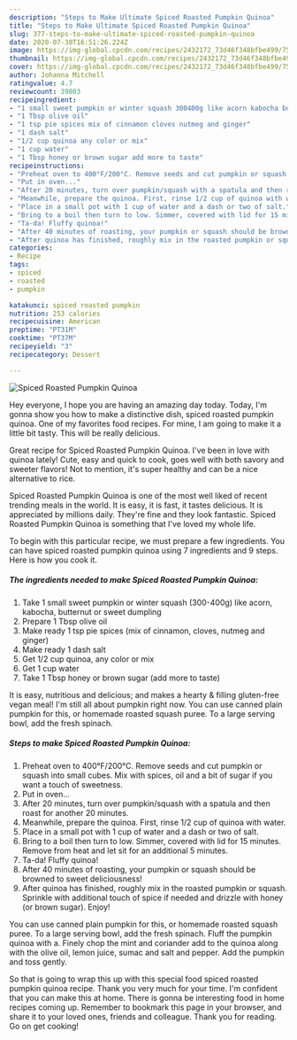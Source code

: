 ```yaml
---
description: "Steps to Make Ultimate Spiced Roasted Pumpkin Quinoa"
title: "Steps to Make Ultimate Spiced Roasted Pumpkin Quinoa"
slug: 377-steps-to-make-ultimate-spiced-roasted-pumpkin-quinoa
date: 2020-07-30T16:51:26.224Z
image: https://img-global.cpcdn.com/recipes/2432172_73d46f348bfbe499/751x532cq70/spiced-roasted-pumpkin-quinoa-recipe-main-photo.jpg
thumbnail: https://img-global.cpcdn.com/recipes/2432172_73d46f348bfbe499/751x532cq70/spiced-roasted-pumpkin-quinoa-recipe-main-photo.jpg
cover: https://img-global.cpcdn.com/recipes/2432172_73d46f348bfbe499/751x532cq70/spiced-roasted-pumpkin-quinoa-recipe-main-photo.jpg
author: Johanna Mitchell
ratingvalue: 4.7
reviewcount: 39803
recipeingredient:
- "1 small sweet pumpkin or winter squash 300400g like acorn kabocha butternut or sweet dumpling"
- "1 Tbsp olive oil"
- "1 tsp pie spices mix of cinnamon cloves nutmeg and ginger"
- "1 dash salt"
- "1/2 cup quinoa any color or mix"
- "1 cup water"
- "1 Tbsp honey or brown sugar add more to taste"
recipeinstructions:
- "Preheat oven to 400°F/200°C. Remove seeds and cut pumpkin or squash into small cubes. Mix with spices, oil and a bit of sugar if you want a touch of sweetness."
- "Put in oven..."
- "After 20 minutes, turn over pumpkin/squash with a spatula and then roast for another 20 minutes."
- "Meanwhile, prepare the quinoa. First, rinse 1/2 cup of quinoa with water."
- "Place in a small pot with 1 cup of water and a dash or two of salt."
- "Bring to a boil then turn to low. Simmer, covered with lid for 15 minutes. Remove from heat and let sit for an additional 5 minutes."
- "Ta-da! Fluffy quinoa!"
- "After 40 minutes of roasting, your pumpkin or squash should be browned to sweet deliciousness!"
- "After quinoa has finished, roughly mix in the roasted pumpkin or squash. Sprinkle with additional touch of spice if needed and drizzle with honey (or brown sugar). Enjoy!"
categories:
- Recipe
tags:
- spiced
- roasted
- pumpkin

katakunci: spiced roasted pumpkin 
nutrition: 253 calories
recipecuisine: American
preptime: "PT31M"
cooktime: "PT37M"
recipeyield: "3"
recipecategory: Dessert

---
```



![Spiced Roasted Pumpkin Quinoa](https://img-global.cpcdn.com/recipes/2432172_73d46f348bfbe499/751x532cq70/spiced-roasted-pumpkin-quinoa-recipe-main-photo.jpg)

Hey everyone, I hope you are having an amazing day today. Today, I'm gonna show you how to make a distinctive dish, spiced roasted pumpkin quinoa. One of my favorites food recipes. For mine, I am going to make it a little bit tasty. This will be really delicious.

Great recipe for Spiced Roasted Pumpkin Quinoa. I&#39;ve been in love with quinoa lately! Cute, easy and quick to cook, goes well with both savory and sweeter flavors! Not to mention, it&#39;s super healthy and can be a nice alternative to rice.

Spiced Roasted Pumpkin Quinoa is one of the most well liked of recent trending meals in the world. It is easy, it is fast, it tastes delicious. It is appreciated by millions daily. They're fine and they look fantastic. Spiced Roasted Pumpkin Quinoa is something that I've loved my whole life.


To begin with this particular recipe, we must prepare a few ingredients. You can have spiced roasted pumpkin quinoa using 7 ingredients and 9 steps. Here is how you cook it.

<!--inarticleads1-->

##### The ingredients needed to make Spiced Roasted Pumpkin Quinoa:

1. Take 1 small sweet pumpkin or winter squash (300-400g) like acorn, kabocha, butternut or sweet dumpling
1. Prepare 1 Tbsp olive oil
1. Make ready 1 tsp pie spices (mix of cinnamon, cloves, nutmeg and ginger)
1. Make ready 1 dash salt
1. Get 1/2 cup quinoa, any color or mix
1. Get 1 cup water
1. Take 1 Tbsp honey or brown sugar (add more to taste)


It is easy, nutritious and delicious; and makes a hearty &amp; filling gluten-free vegan meal! I&#39;m still all about pumpkin right now. You can use canned plain pumpkin for this, or homemade roasted squash puree. To a large serving bowl, add the fresh spinach. 

<!--inarticleads2-->

##### Steps to make Spiced Roasted Pumpkin Quinoa:

1. Preheat oven to 400°F/200°C. Remove seeds and cut pumpkin or squash into small cubes. Mix with spices, oil and a bit of sugar if you want a touch of sweetness.
1. Put in oven...
1. After 20 minutes, turn over pumpkin/squash with a spatula and then roast for another 20 minutes.
1. Meanwhile, prepare the quinoa. First, rinse 1/2 cup of quinoa with water.
1. Place in a small pot with 1 cup of water and a dash or two of salt.
1. Bring to a boil then turn to low. Simmer, covered with lid for 15 minutes. Remove from heat and let sit for an additional 5 minutes.
1. Ta-da! Fluffy quinoa!
1. After 40 minutes of roasting, your pumpkin or squash should be browned to sweet deliciousness!
1. After quinoa has finished, roughly mix in the roasted pumpkin or squash. Sprinkle with additional touch of spice if needed and drizzle with honey (or brown sugar). Enjoy!


You can use canned plain pumpkin for this, or homemade roasted squash puree. To a large serving bowl, add the fresh spinach. Fluff the pumpkin quinoa with a. Finely chop the mint and coriander add to the quinoa along with the olive oil, lemon juice, sumac and salt and pepper. Add the pumpkin and toss gently. 

So that is going to wrap this up with this special food spiced roasted pumpkin quinoa recipe. Thank you very much for your time. I'm confident that you can make this at home. There is gonna be interesting food in home recipes coming up. Remember to bookmark this page in your browser, and share it to your loved ones, friends and colleague. Thank you for reading. Go on get cooking!
